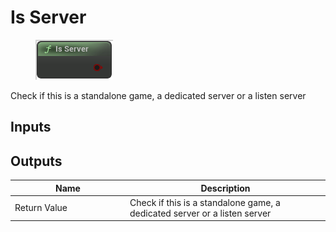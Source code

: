 # Is Server

<div align="left" data-full-width="false">

<figure><img src="../../../api/Network/Is_Server.png" alt=""><figcaption></figcaption></figure>

</div>

Check if this is a standalone game, a dedicated server or a listen server

## Inputs

## Outputs

<table><thead><tr><th width="170">Name</th><th>Description</th></tr></thead><tbody><tr><td>Return Value</td><td>Check if this is a standalone game, a dedicated server or a listen server</td></tr></tbody></table>
